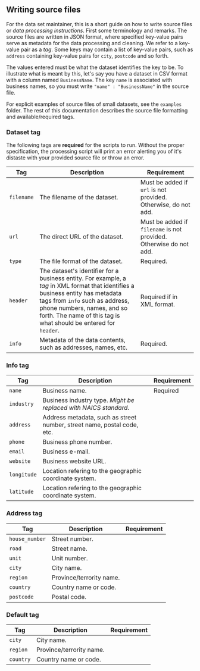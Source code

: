## Writing source files 

For the data set maintainer, this is a short guide on how to write source files or *data processing instructions*. First some terminology and remarks. The source files are written in JSON format, where specified key-value pairs serve as metadata for the data processing and cleaning. We refer to a key-value pair as a *tag*. Some keys may contain a list of key-value pairs, such as `address` containing key-value pairs for `city`, `postcode` and so forth.

The values entered must be what the dataset identifies the key to be. To illustrate what is meant by this, let's say you have a dataset in CSV format with a column named `BusinessName`. The key `name` is associated with business names, so you must write `"name" : "BusinessName"` in the source file.

For explicit examples of source files of small datasets, see the `examples` folder. The rest of this documentation describes the source file formatting and available/required tags.

### Dataset tag

The following tags are **required** for the scripts to run. Without the proper specification, the processing script will print an error alerting you of it's distaste with your provided source file or throw an error.

| Tag | Description | Requirement |
| --- | ----------- | ----------- |
| `filename` | The filename of the dataset. | Must be added if `url` is not provided. Otherwise, do not add. |
| `url` | The direct URL of the dataset. | Must be added if `filename` is not provided. Otherwise do not add. |
| `type` | The file format of the dataset. | Required. |
| `header` | The dataset's identifier for a business entity. For example, a _tag_ in XML format that identifies a business entity has metadata tags from `info` such as address, phone numbers, names, and so forth. The name of this tag is what should be entered for `header`. | Required if in XML format. | 
| `info` | Metadata of the data contents, such as addresses, names, etc. | Required. |

### Info tag

| Tag | Description | Requirement |
| --- | ----------- | ----------- |
| `name` | Business name. | Required |
| `industry` | Business industry type. _Might be replaced with NAICS standard_. |  |
| `address` | Address metadata, such as street number, street name, postal code, etc. |  |
| `phone` | Business phone number. |  |
| `email` | Business e-mail. |  |
| `website` | Business website URL. |  |
| `longitude` | Location refering to the geographic coordinate system. |  |
| `latitude` | Location refering to the geographic coordinate system. |  |

### Address tag

| Tag | Description | Requirement |
| --- | ----------- | ----------- |
| `house_number` | Street number. |  |
| `road` | Street name. |  |
| `unit` | Unit number. |  |
| `city` | City name. |  |
| `region` | Province/terrority name. |  |
| `country` | Country name or code. |  |
| `postcode` | Postal code. |  |

### Default tag
| Tag | Description | Requirement |
| --- | ----------- | ----------- |
| `city` | City name. |  |
| `region` | Province/terrority name. |  |
| `country` | Country name or code. |  |
